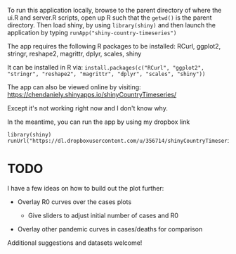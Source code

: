 To run this application locally, browse to the parent directory of where the
ui.R and server.R scripts, open up R such that the `getwd()` is the
parent directory. Then load shiny, by using `library(shiny)` and then
launch the application by typing `runApp("shiny-country-timeseries")`

The app requires the following R packages to be installed: RCurl,
ggplot2, stringr, reshape2, magrittr, dplyr, scales, shiny

It can be installed in R via:
`install.packages(c("RCurl", "ggplot2", "stringr", "reshape2", "magrittr", "dplyr", "scales", "shiny"))`

The app can also be viewed online by visiting:
https://chendaniely.shinyapps.io/shinyCountryTimeseries/

Except it's not working right now and I don't know why.

In the meantime, you can run the app by using my dropbox link

    library(shiny)
	runUrl("https://dl.dropboxusercontent.com/u/356714/shinyCountryTimeseries.zip")



TODO
====
I have a few ideas on how to build out the plot further:

* Overlay R0 curves over the cases plots
  * Give sliders to adjust initial number of cases and R0

* Overlay other pandemic curves in cases/deaths for comparison

Additional suggestions and datasets welcome!
